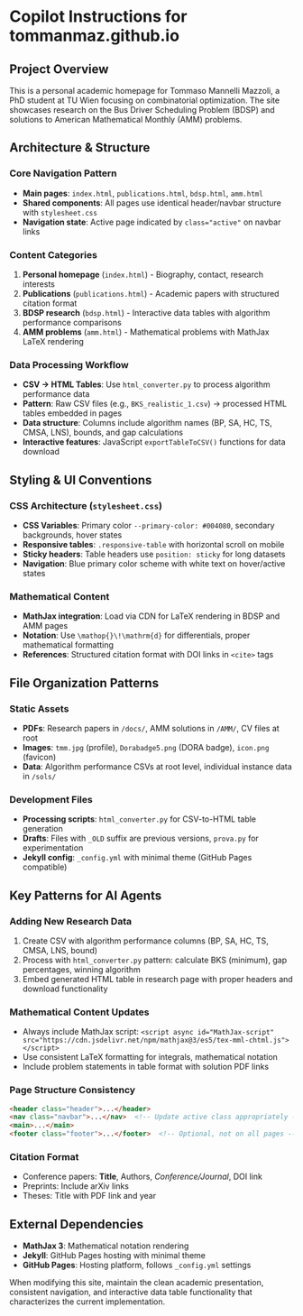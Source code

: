 # Copilot Instructions for tommanmaz.github.io

## Project Overview
This is a personal academic homepage for Tommaso Mannelli Mazzoli, a PhD student at TU Wien focusing on combinatorial optimization. The site showcases research on the Bus Driver Scheduling Problem (BDSP) and solutions to American Mathematical Monthly (AMM) problems.

## Architecture & Structure

### Core Navigation Pattern
- **Main pages**: `index.html`, `publications.html`, `bdsp.html`, `amm.html`
- **Shared components**: All pages use identical header/navbar structure with `stylesheet.css`
- **Navigation state**: Active page indicated by `class="active"` on navbar links

### Content Categories
1. **Personal homepage** (`index.html`) - Biography, contact, research interests
2. **Publications** (`publications.html`) - Academic papers with structured citation format
3. **BDSP research** (`bdsp.html`) - Interactive data tables with algorithm performance comparisons
4. **AMM problems** (`amm.html`) - Mathematical problems with MathJax LaTeX rendering

### Data Processing Workflow
- **CSV → HTML Tables**: Use `html_converter.py` to process algorithm performance data
- **Pattern**: Raw CSV files (e.g., `BKS_realistic_1.csv`) → processed HTML tables embedded in pages
- **Data structure**: Columns include algorithm names (BP, SA, HC, TS, CMSA, LNS), bounds, and gap calculations
- **Interactive features**: JavaScript `exportTableToCSV()` functions for data download

## Styling & UI Conventions

### CSS Architecture (`stylesheet.css`)
- **CSS Variables**: Primary color `--primary-color: #004080`, secondary backgrounds, hover states
- **Responsive tables**: `.responsive-table` with horizontal scroll on mobile
- **Sticky headers**: Table headers use `position: sticky` for long datasets
- **Navigation**: Blue primary color scheme with white text on hover/active states

### Mathematical Content
- **MathJax integration**: Load via CDN for LaTeX rendering in BDSP and AMM pages
- **Notation**: Use `\mathop{}\!\mathrm{d}` for differentials, proper mathematical formatting
- **References**: Structured citation format with DOI links in `<cite>` tags

## File Organization Patterns

### Static Assets
- **PDFs**: Research papers in `/docs/`, AMM solutions in `/AMM/`, CV files at root
- **Images**: `tmm.jpg` (profile), `Dorabadge5.png` (DORA badge), `icon.png` (favicon)
- **Data**: Algorithm performance CSVs at root level, individual instance data in `/sols/`

### Development Files
- **Processing scripts**: `html_converter.py` for CSV-to-HTML table generation
- **Drafts**: Files with `_OLD` suffix are previous versions, `prova.py` for experimentation
- **Jekyll config**: `_config.yml` with minimal theme (GitHub Pages compatible)

## Key Patterns for AI Agents

### Adding New Research Data
1. Create CSV with algorithm performance columns (BP, SA, HC, TS, CMSA, LNS, bound)
2. Process with `html_converter.py` pattern: calculate BKS (minimum), gap percentages, winning algorithm
3. Embed generated HTML table in research page with proper headers and download functionality

### Mathematical Content Updates
- Always include MathJax script: `<script async id="MathJax-script" src="https://cdn.jsdelivr.net/npm/mathjax@3/es5/tex-mml-chtml.js"></script>`
- Use consistent LaTeX formatting for integrals, mathematical notation
- Include problem statements in table format with solution PDF links

### Page Structure Consistency
```html
<header class="header">...</header>
<nav class="navbar">...</nav>  <!-- Update active class appropriately -->
<main>...</main>
<footer class="footer">...</footer>  <!-- Optional, not on all pages -->
```

### Citation Format
- Conference papers: **Title**, Authors, *Conference/Journal*, DOI link
- Preprints: Include arXiv links
- Theses: Title with PDF link and year

## External Dependencies
- **MathJax 3**: Mathematical notation rendering
- **Jekyll**: GitHub Pages hosting with minimal theme
- **GitHub Pages**: Hosting platform, follows `_config.yml` settings

When modifying this site, maintain the clean academic presentation, consistent navigation, and interactive data table functionality that characterizes the current implementation.